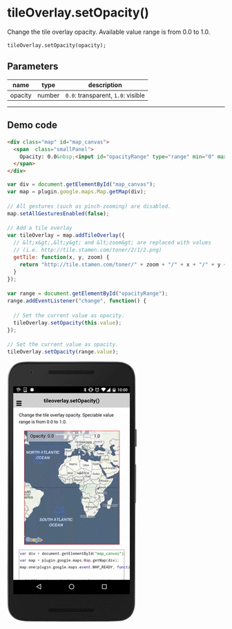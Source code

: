 # tileOverlay.setOpacity()

Change the tile overlay opacity. Available value range is from 0.0 to 1.0.

```
tileOverlay.setOpacity(opacity);
```

## Parameters

name           | type          | description
---------------|---------------|---------------------------------------
opacity        | number        | `0.0`: transparent, `1.0`: visible
-----------------------------------------------------------------------

## Demo code

```html
<div class="map" id="map_canvas">
  <span  class="smallPanel">
    Opacity: 0.0&nbsp;<input id="opacityRange" type="range" min="0" max="1" step="0.1">&nbsp;1.0
  </span>
</div>
```

```js
var div = document.getElementById("map_canvas");
var map = plugin.google.maps.Map.getMap(div);

// All gestures (such as pinch-zooming) are disabled.
map.setAllGesturesEnabled(false);

// Add a tile overlay
var tileOverlay = map.addTileOverlay({
  // &lt;x&gt;,&lt;y&gt; and &lt;zoom&gt; are replaced with values
  // (i.e. http://tile.stamen.com/toner/2/1/2.png)
  getTile: function(x, y, zoom) {
    return "http://tile.stamen.com/toner/" + zoom + "/" + x + "/" + y + ".png";
  }
});

var range = document.getElementById("opacityRange");
range.addEventListener("change", function() {

  // Set the current value as opacity.
  tileOverlay.setOpacity(this.value);
});

// Set the current value as opacity.
tileOverlay.setOpacity(range.value);

```

![](image.gif)
